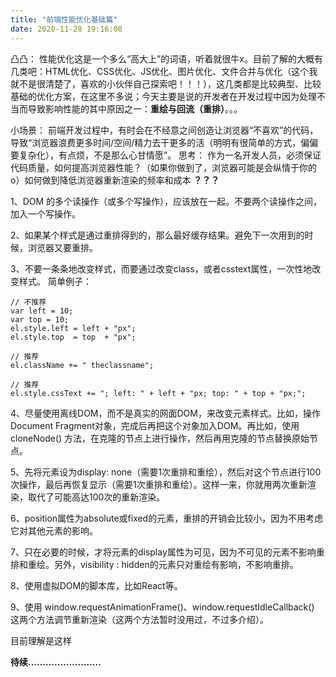 ```yaml
---
title: "前端性能优化基础篇"
date: 2020-11-28 19:16:08
---
```


凸凸：
性能优化这是一个多么“高大上”的词语，听着就很牛x。目前了解的大概有几类吧：HTML优化、CSS优化、JS优化、图片优化、文件合并与优化（这个我就不是很清楚了，喜欢的小伙伴自己探索吧！！！），这几类都是比较典型、比较基础的优化方案，在这里不多说；今天主要是说的开发者在开发过程中因为处理不当而导致影响性能的其中原因之一：**重绘与回流（重排）**。。。

小场景：
前端开发过程中，有时会在不经意之间创造让浏览器“不喜欢”的代码，导致“浏览器浪费更多时间/空间/精力去干更多的活（明明有很简单的方式，偏偏要复杂化），有点烦，不是那么心甘情愿”。
思考：
作为一名开发人员，必须保证代码质量，如何提高浏览器性能？（如果你做到了，浏览器可能是会纵情于你的o）如何做到降低浏览器重新渲染的频率和成本  **？？？**

1、DOM 的多个读操作（或多个写操作），应该放在一起。不要两个读操作之间，加入一个写操作。

2、如果某个样式是通过重排得到的，那么最好缓存结果。避免下一次用到的时候，浏览器又要重排。

3、不要一条条地改变样式，而要通过改变class，或者csstext属性，一次性地改变样式。
简单例子：
```
// 不推荐
var left = 10;
var top = 10;
el.style.left = left + "px";
el.style.top  = top  + "px";

// 推荐
el.className += " theclassname";

// 推荐
el.style.cssText += "; left: " + left + "px; top: " + top + "px;";
```

4、尽量使用离线DOM，而不是真实的网面DOM，来改变元素样式。比如，操作Document Fragment对象，完成后再把这个对象加入DOM。再比如，使用 cloneNode() 方法，在克隆的节点上进行操作，然后再用克隆的节点替换原始节点。

5、先将元素设为display: none（需要1次重排和重绘），然后对这个节点进行100次操作，最后再恢复显示（需要1次重排和重绘）。这样一来，你就用两次重新渲染，取代了可能高达100次的重新渲染。

6、position属性为absolute或fixed的元素，重排的开销会比较小，因为不用考虑它对其他元素的影响。

7、只在必要的时候，才将元素的display属性为可见，因为不可见的元素不影响重排和重绘。另外，visibility : hidden的元素只对重绘有影响，不影响重排。

8、使用虚拟DOM的脚本库，比如React等。

9、使用 window.requestAnimationFrame()、window.requestIdleCallback() 这两个方法调节重新渲染（这两个方法暂时没用过，不过多介绍）。

目前理解是这样

**待续.........................**

